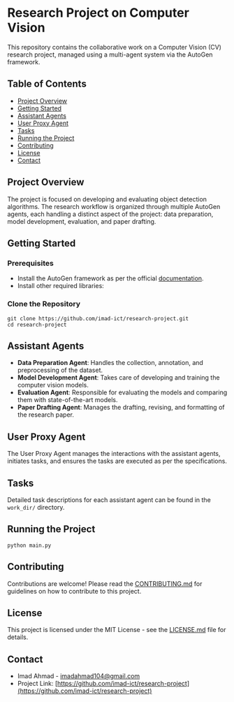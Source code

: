 # Research Project on Computer Vision

This repository contains the collaborative work on a Computer Vision (CV) research project, managed using a multi-agent system via the AutoGen framework.

## Table of Contents

- [Project Overview](#project-overview)
- [Getting Started](#getting-started)
- [Assistant Agents](#assistant-agents)
- [User Proxy Agent](#user-proxy-agent)
- [Tasks](#tasks)
- [Running the Project](#running-the-project)
- [Contributing](#contributing)
- [License](#license)
- [Contact](#contact)

## Project Overview

The project is focused on developing and evaluating object detection algorithms. The research workflow is organized through multiple AutoGen agents, each handling a distinct aspect of the project: data preparation, model development, evaluation, and paper drafting.

## Getting Started

### Prerequisites

- Install the AutoGen framework as per the official [documentation](https://github.com/microsoft/autogen).
- Install other required libraries: 

### Clone the Repository

```
git clone https://github.com/imad-ict/research-project.git
cd research-project
```

## Assistant Agents

- **Data Preparation Agent**: Handles the collection, annotation, and preprocessing of the dataset.
- **Model Development Agent**: Takes care of developing and training the computer vision models.
- **Evaluation Agent**: Responsible for evaluating the models and comparing them with state-of-the-art models.
- **Paper Drafting Agent**: Manages the drafting, revising, and formatting of the research paper.

## User Proxy Agent

The User Proxy Agent manages the interactions with the assistant agents, initiates tasks, and ensures the tasks are executed as per the specifications.

## Tasks

Detailed task descriptions for each assistant agent can be found in the `work_dir/` directory.

## Running the Project

```
python main.py
```
## Contributing

Contributions are welcome! Please read the [CONTRIBUTING.md](CONTRIBUTING.md) for guidelines on how to contribute to this project.

## License

This project is licensed under the MIT License - see the [LICENSE.md](LICENSE.md) file for details.

## Contact

- Imad Ahmad - imadahmad104@gmail.com
- Project Link: [https://github.com/imad-ict/research-project](https://github.com/imad-ict/research-project)
